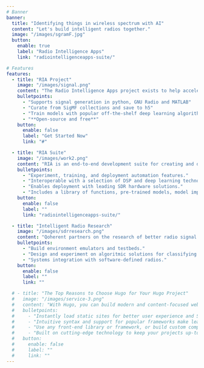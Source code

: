 ```yaml
---
# Banner
banner:
  title: "Identifying things in wireless spectrum with AI"
  content: "Let's build intelligent radios together."
  image: "/images/sgramF.jpg"
  button:
    enable: true
    label: "Radio Intelligence Apps"
    link: "radiointelligenceapps-suite/"

# Features
features:
  - title: "RIA Project"
    image: "/images/signal.png"
    content: "The Radio Intelligence Apps project exists to help accelerate the development of intelligent radio technology. The RIA  project contains utlilities for synthesizing, curating, and inspecting datasets of radio signals, example workflows for training high performance machine learning models, and tools for testing them. _**The RIA Project is coming soon.**_"
    bulletpoints:
      - "Supports signal generation in python, GNU Radio and MATLAB"
      - "Curate from SigMF collections and save to h5"
      - "Train models with popular off-the-shelf deep learning algorithms."
      - "**Open-source and free**"
    button:
      enable: false
      label: "Get Started Now"
      link: "#"

  - title: "RIA Suite"
    image: "/images/work2.png"
    content: "RIA is an end-to-end development suite for creating and deploying intelligent radio applications to realworld software-defined radio enabled systems. RIA is built on top of the open source RIA project."
    bulletpoints:
      - "Experiment, training, and deployment automation features."
      - "Interoperable with a selection of DSP and deep learning technologies."
      - "Enables deployment with leading SDR hardware solutions."
      - "Includes a library of functions, pre-trained models, model implementations, workflows, and datasets to accelerate prototyping."
    button:
      enable: false
      label: ""
      link: "radiointelligenceapps-suite/"

  - title: "Intelligent Radio Research"
    image: "/images/sdrresearch.png"
    content: "Qoherent partners on the research of better radio signal processing solutions with machine learning and quantum computing. Qoherent partners with government labs, corporate researchers, and universities to: "
    bulletpoints:
      - "Build environment emulators and testbeds."
      - "Design and experiment on algoritmic solutions for classifying radio signals."
      - "Systems integration with software-defined radios."
    button:
      enable: false
      label: ""
      link: ""

  # - title: "The Top Reasons to Choose Hugo for Your Hugo Project"
  #   image: "/images/service-3.png"
  #   content: "With Hugo, you can build modern and content-focused websites without sacrificing performance or ease of use."
  #   bulletpoints:
  #     - "Instantly load static sites for better user experience and SEO."
  #     - "Intuitive syntax and support for popular frameworks make learning and using Hugo a breeze."
  #     - "Use any front-end library or framework, or build custom components, for any project size."
  #     - "Built on cutting-edge technology to keep your projects up-to-date with the latest web standards."
  #   button:
  #     enable: false
  #     label: ""
  #     link: ""
---
```


